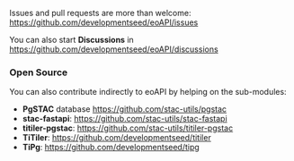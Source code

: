 Issues and pull requests are more than welcome: https://github.com/developmentseed/eoAPI/issues

You can also start **Discussions** in https://github.com/developmentseed/eoAPI/discussions

### Open Source

You can also contribute indirectly to eoAPI by helping on the sub-modules:

- **PgSTAC** database https://github.com/stac-utils/pgstac
- **stac-fastapi**: https://github.com/stac-utils/stac-fastapi
- **titiler-pgstac**:  https://github.com/stac-utils/titiler-pgstac
- **TiTiler**: https://github.com/developmentseed/titiler
- **TiPg**: https://github.com/developmentseed/tipg

